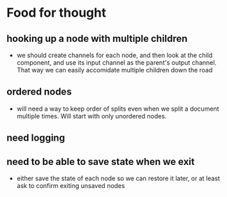 # Food for thought

## hooking up a node with multiple children

* we should create channels for each node, and then look at the child component, and use its input channel as the parent's output channel. That way we can easily accomidate multiple children down the road

## ordered nodes

* will need a way to keep order of splits even when we split a document multiple times. Will start with only unordered nodes.

## need logging

## need to be able to save state when we exit

* either save the state of each node so we can restore it later, or at least ask to confirm exiting unsaved nodes
